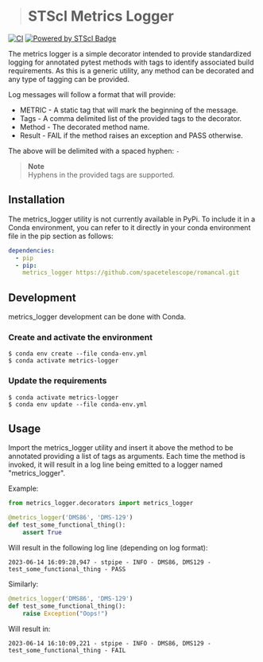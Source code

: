 > # STScI Metrics Logger


[![CI](https://github.com/spacetelescope/metrics_logger/actions/workflows/metrics_logger_ci.yml/badge.svg)](https://github.com/spacetelescope/metrics_logger/actions/workflows/metrics_logger_ci.yml)
[![Powered by STScI Badge](https://img.shields.io/badge/powered%20by-STScI-blue.svg?colorA=707170&colorB=3e8ddd&style=flat)](http://www.stsci.edu)

The metrics logger is a simple decorator intended to provide standardized logging for annotated pytest methods with tags to identify associated build requirements. As this is a generic utility, any method can be decorated and any type of tagging can be provided.

Log messages will follow a format that will provide:

- METRIC - A static tag that will mark the beginning of the message.
- Tags - A comma delimited list of the provided tags to the decorator.
- Method - The decorated method name.
- Result - FAIL if the method raises an exception and PASS otherwise.

The above will be delimited with a spaced hyphen: ` - `

> **Note**\
> Hyphens in the provided tags are supported.

## Installation

The metrics_logger utility is not currently available in PyPi. To include it in a Conda environment, you can refer to it directly in your conda environment file in the pip section as follows:

```yml
dependencies:
  - pip
  - pip:
    metrics_logger https://github.com/spacetelescope/romancal.git
```

## Development

metrics_logger development can be done with Conda.

### Create and activate the environment
```
$ conda env create --file conda-env.yml
$ conda activate metrics-logger
```

### Update the requirements
```
$ conda activate metrics-logger
$ conda env update --file conda-env.yml
```

## Usage

Import the metrics_logger utility and insert it above the method to be annotated providing a list of tags as arguments. Each time the method is invoked, it will result in a log line being emitted to a logger named "metrics_logger".

Example:
```python
from metrics_logger.decorators import metrics_logger

@metrics_logger('DMS86', 'DMS-129')
def test_some_functional_thing():
    assert True
```

Will result in the following log line (depending on log format):
```text
2023-06-14 16:09:28,947 - stpipe - INFO - DMS86, DMS129 - test_some_functional_thing - PASS
```

Similarly:
```python
@metrics_logger('DMS86', 'DMS-129')
def test_some_functional_thing():
    raise Exception("Oops!")
```

Will result in:
```text
2023-06-14 16:10:09,221 - stpipe - INFO - DMS86, DMS129 - test_some_functional_thing - FAIL
```
